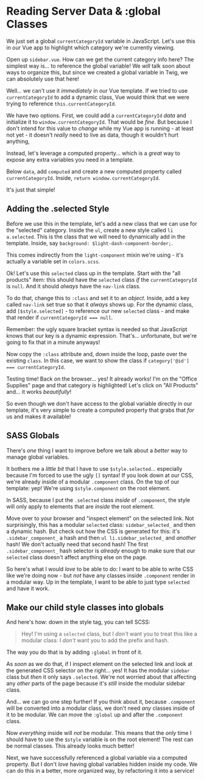 # Reading Server Data & :global Classes

We just set a global `currentCategoryId` variable in JavaScript. Let's use this
in our Vue app to highlight which category we're currently viewing.

Open up `sidebar.vue`. How can we get the current category info here? The simplest
way is... to reference the global variable! We *will* talk soon about ways
to organize this, but since we created a global variable in Twig, we can
absolutely use that here!

Well... we can't use it *immediately* in our Vue template. If we tried to
use `currentCategoryId` to add a dynamic class, Vue would think that we were
trying to reference `this.currentCategoryId`.

We have two options. First, we could add a `currentCategoryId` *data* and initialize
it to `window.currentCategoryId`. That would be *fine*. But because I don't
intend for this value to *change* while my Vue app is running - at least not yet -
it doesn't *really* need to live as data, though it wouldn't hurt anything,

Instead, let's leverage a computed property... which is a *great* way to expose
any extra variables you need in a template.

Below `data`, add `computed` and create a new computed property called
`currentCategoryId`. Inside, `return window.currentCategoryId`.

It's just that simple!

## Adding the .selected Style

Before we use this in the template, let's add a new class that we can use for the
"selected" category. Inside the `ul`, create a new style called `li a.selected`.
This is the class that we will need to dynamically add in the template. Inside,
say `background: $light-dash-component-border;`.

This comes indirectly from the `light-component` mixin we're using - it's actually
a variable set in `colors.scss`.

Ok! Let's use this `selected` class up in the template. Start with the
"all products" item: this should have the `selected` class *if* the
`currentCategoryId` is `null`. And it should *always* have the `nav-link` class.

To do that, change this to `:class` and set it to an *object*. Inside, add a key
called `nav-link` set true so that it *always* shows up. For the dynamic class,
add `[$style.selected]` - to reference our new `selected` class - and make that
render if `currentCategoryId === null`.

Remember: the ugly square bracket syntax is needed so that JavaScript knows that
our key is a dynamic expression. That's... unfortunate, but we're  going to fix
that in a minute anyways!

Now copy the `:class` attribute and, down inside the loop, paste over the existing
`class`. In this case, we want to show the class if
`category['@id'] === currentCategoryId`.

Testing time! Back on the browser... yes! It already works! I'm on the
"Office Supplies" page and that category *is* highlighted! Let's click on
"All Products" and... it works *beautifully*!

So even though we don't have access to the global variable directly in our
template, it's very simple to create a computed property that grabs that *for*
us and makes it available!

## SASS Globals

There's *one* thing I want to improve before we talk about a *better* way
to manage global variables.

It bothers me a *little bit* that I have to use `$style.selected`... especially
because I'm forced to use the ugly `[]` syntax! If you look down at our CSS,
we're already inside of a modular `.component` class. On the top of our
template: yep! We're using `$style.component` on the root element.

In SASS, because I put the `.selected` class *inside* of `.component`,
the style will only apply to elements that are *inside* the root element.

Move over to your browser and "inspect element" on the selected link. Not surprisingly,
this has a modular `selected` class: `sidebar_selected_` and then a dynamic
hash. But check out how the CSS is generated for this: it's `.sidebar_component_`
a hash and then `ul li.sidebar_selected_` and *another* hash! We don't actually
need that second hash! The first `.sidebar_component_` hash selector is *already*
enough to make sure that our `selected` class doesn't affect anything else on the
page.

So here's what I would *love* to be able to do: I want to be able to write CSS
like we're doing now - but *not* have any classes inside `.component` render
in a modular way. Up in the template, I want to be able to just type `selected`
and have it work.

## Make our child style classes into globals

And here's how: down in the style tag, you can tell SCSS:

> Hey! I'm using a `selected` class, but I *don't* want you to treat
> this like a modular class: I *don't* want you to add the prefix and hash.

The way you do that is by adding `:global` in front of it.

As *soon* as we do that, if I inspect element on the selected link and look at
the generated CSS selector on the right... yes! It has the modular `sidebar` class
but *then* it only says `.selected`. We're not worried about that affecting any
*other* parts of the page because it's *still* inside the modular sidebar class.

And... we can go one step further! If you think about it, because `.component` will
be converted into a modular class, we don't need *any* classes inside of it to be
modular. We can move the `:global` up and after the `.component` class.

Now *everything* inside will *not* be modular. This means that the *only* time
I should have to use the `$style` variable is on the root element! The rest can
be normal classes. This already looks much better!

Next, we have successfully referenced a global variable via a computed property.
But I don't *love* having global variables hidden inside my code. We can do this
in a better, more organized way, by refactoring it into a service!
